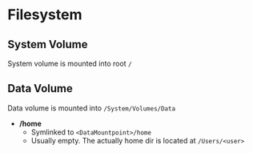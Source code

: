# Filesystem

## System Volume

System volume is mounted into root `/`

## Data Volume

Data volume is mounted into `/System/Volumes/Data`

- **/home**
  - Symlinked to `<DataMountpoint>/home`
  - Usually empty. The actually home dir is located at `/Users/<user>`

